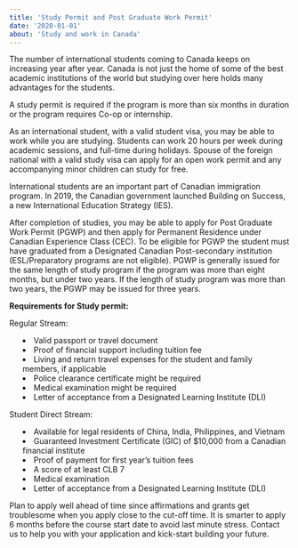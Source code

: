 ```yaml
---
title: 'Study Permit and Post Graduate Work Permit'
date: '2020-01-01'
about: 'Study and work in Canada'
---
```


The number of international students coming to Canada keeps on increasing year after year. Canada is not just the home of some of the best academic institutions of the world but studying over here holds many advantages for the students.

A study permit is required if the program is more than six months in duration or the program requires Co-op or internship.

As an international student, with a valid student visa, you may be able to work while you are studying. Students can work 20 hours per week during academic sessions, and full-time during holidays. Spouse of the foreign national with a valid study visa can apply for an open work permit and any accompanying minor children can study for free.

International students are an important part of Canadian immigration program. In 2019, the Canadian government launched Building on Success, a new International Education Strategy (IES).

After completion of studies, you may be able to apply for Post Graduate Work Permit (PGWP) and then apply for Permanent Residence under Canadian Experience Class (CEC). To be eligible for PGWP the student must have graduated from a Designated Canadian Post-secondary institution (ESL/Preparatory programs are not eligible). PGWP is generally issued for the same length of study program if the program was more than eight months, but under two years. If the length of study program was more than two years, the PGWP may be issued for three years.

<strong> Requirements for Study permit:</strong>

Regular Stream:
<ul style="list-style-type: disc; list-style-position: inside;">
<li>Valid passport or travel document</li>
<li>Proof of financial support including tuition fee</li>
<li>Living and return travel expenses for the student and family members, if applicable</li>
<li>Police clearance certificate might be required</li>
<li>Medical examination might be required</li>
<li>Letter of acceptance from a Designated Learning Institute (DLI)</li>
</ul>

Student Direct Stream:
<ul style="list-style-type: disc; list-style-position: inside;">
<li>Available for legal residents of China, India, Philippines, and Vietnam</li>
<li>Guaranteed Investment Certificate (GIC) of $10,000 from a Canadian financial institute</li>
<li>Proof of payment for first year’s tuition fees</li>
<li>A score of at least CLB 7</li>
<li>Medical examination</li>
<li>Letter of acceptance from a Designated Learning Institute (DLI)</li>
</ul>

Plan to apply well ahead of time since affirmations and grants get troublesome when you apply close to
the cut-off time. It is smarter to apply 6 months before the course start date to avoid last minute stress.
Contact us to help you with your application and kick-start building your future.
